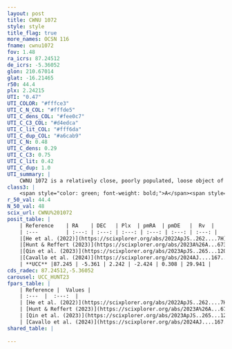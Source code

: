 ```yaml
---
layout: post
title: CWNU 1072
style: style
title_flag: true
more_names: OCSN 116
fname: cwnu1072
fov: 1.48
ra_icrs: 87.24512
de_icrs: -5.36052
glon: 210.67014
glat: -16.21465
r50: 44.4
plx: 2.24215
UTI: "0.47"
UTI_COLOR: "#fffce3"
UTI_C_N_COL: "#fffde5"
UTI_C_dens_COL: "#fee0c7"
UTI_C_C3_COL: "#d4edca"
UTI_C_lit_COL: "#fff6da"
UTI_C_dup_COL: "#a6cab9"
UTI_C_N: 0.48
UTI_C_dens: 0.29
UTI_C_C3: 0.75
UTI_C_lit: 0.42
UTI_C_dup: 1.0
UTI_summary: |
    CWNU 1072 is a relatively close, poorly populated, loose object of high C3 quality. It was recently reported in the literature.
class3: |
    <span style="color: green; font-weight: bold;">A</span><span style="color: #FFC300; font-weight: bold;">B</span>
r_50_val: 44.4
N_50_val: 48
scix_url: CWNU%201072
posit_table: |
    | Reference    | RA    | DEC   | Plx  | pmRA  | pmDE   |  Rv  |
    | :---         | :---: | :---: | :---: | :---: | :---: | :---: |
    |[He et al. (2022)](https://scixplorer.org/abs/2022ApJS..262....7H) | 87.041 | -5.219 | 2.267 | -2.431 | 0.291 | -- |
    |[Hunt & Reffert (2023)](https://scixplorer.org/abs/2023A%26A...673A.114H) | 87.203 | -5.456 | 2.245 | -2.509 | 0.256 | 30.282 |
    |[Qin et al. (2023)](https://scixplorer.org/abs/2023ApJS..265...12Q) | 87.23 | -5.35 | 2.21 | -2.39 | 0.26 | 27.25 |
    |[Cavallo et al. (2024)](https://scixplorer.org/abs/2024AJ....167...12C) | 87.5 | -5.321 | 2.242 | -- | -- | -- |
    | **UCC** |87.245 | -5.361 | 2.242 | -2.424 | 0.308 | 29.941 | 
cds_radec: 87.24512,-5.36052
carousel: UCC_HUNT23
fpars_table: |
    | Reference |  Values |
    | :---  |  :---:  |
    | [He et al. (2022)](https://scixplorer.org/abs/2022ApJS..262....7H) | `A0=0.05, logAge=7.0` |
    | [Hunt & Reffert (2023)](https://scixplorer.org/abs/2023A%26A...673A.114H) | `AV50=0.464, diffAV50=0.801, MOD50=8.203, logAge50=7.117` |
    | [Qin et al. (2023)](https://scixplorer.org/abs/2023ApJS..265...12Q) | `E(B-V)=0.89, m-M=10.79, logt=7.6` |
    | [Cavallo et al. (2024)](https://scixplorer.org/abs/2024AJ....167...12C) | `AV50=1.06, dMod50=8.33, logAge50=6.83, [Fe/H]50=-0.3` |
shared_table: |
    
---
```


